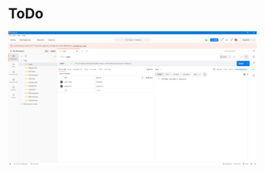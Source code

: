 # ToDo

![Authentication Error](https://raw.githubusercontent.com/baranyaimate/ToDo/master/img%20resources/Authentication%20E.PNG?token=ALBAXQ7VFTIR3IUCYFHP4DLAWJVEW)
